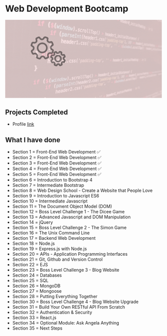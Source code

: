 # Web Development Bootcamp

![Begin Banner](Documentation/Under_Development.gif)

## Projects Completed
* Profile [link](https://github.com/pittyh6/Web_Development_Bootcamp_2021/tree/main/Profile_project/CSS-MySite)

## What I have done

* Section 1 = Front-End Web Development ✅
* Section 2 = Front-End Web Development ✅
* Section 3 = Front-End Web Development ✅
* Section 4 = Front-End Web Development ✅
* Section 5 = Front-End Web Development ✅
* Section 6 = Introduction to Bootstrap 4
* Section 7 = Intermediate Bootstrap
* Section 8 = Web Design School - Create a Website that People Love
* Section 9 = Introduction to Javascript ES6
* Section 10 = Intermediate Javascript
* Section 11 = The Document Object Model (DOM)
* Section 12 = Boss Level Challenge 1 - The Dicee Game
* Section 13 = Advanced Javascript and DOM Manipulation
* Section 14 = jQuery
* Section 15 = Boss Level Challenge 2 - The Simon Game
* Section 16 = The Unix Command Line
* Section 17 = Backend Web Development
* Section 18 = Node.js
* Section 19 = Express.js with Node.js
* Section 20 = APIs - Application Programming Interfaces
* Section 21 = Git, Github and Version Control
* Section 22 = EJS
* Section 23 = Boss Level Challenge 3 - Blog Website
* Section 24 = Databases
* Section 25 = SQL
* Section 26 = MongoDB
* Section 27 = Mongoose
* Section 28 = Putting Everything Together
* Section 30 = Boss Level Challenge 4 - Blog Website Upgrade
* Section 31 = Build Your Own RESTful API From Scratch
* Section 32 = Authentication & Security
* Section 33 = React.js
* Section 34 = Optional Module: Ask Angela Anything
* Section 35 = Next Steps